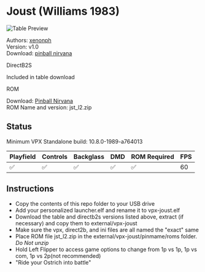 # Joust (Williams 1983)

![Table Preview](https://pinballnirvana.com/forums/attachments/joust-williams-1983-mod-v1-0a-png.41053/)

Authors: [xenonph](https://pinballnirvana.com/forums/members/xenonph.21719/)  
Version: v1.0  
Download: [pinball nirvana](https://pinballnirvana.com/forums/resources/joust-williams-1983-mod.8315/)

DirectB2S

Included in table download

ROM

Download: [Pinball Nirvana](https://pinballnirvana.com/forums/resources/jst_l2.1999/)  
ROM Name and version: jst_l2.zip

## Status 

Minimum VPX Standalone build: 10.8.0-1989-a764013

| Playfield | Controls | Backglass | DMD | ROM Required | FPS | 
|-----------|----------|-----------|-----|--------------|-----|
| :white_check_mark: | :white_check_mark: | :white_check_mark: | :white_check_mark: | :white_check_mark: | 60 |

## Instructions

- Copy the contents of this repo folder to your USB drive
- Add your personalized launcher.elf and rename it to vpx-joust.elf
- Download the table and directb2s versions listed above, extract (if necessary) and copy them to external/vpx-joust
- Make sure the vpx, direct2b, and ini files are all named the "exact" same
- Place ROM file jst_l2.zip in the external/vpx-joust/pinmame/roms folder. *Do Not unzip*
- Hold Left Flipper to access game options to change from 1p vs 1p, 1p vs com, 1p vs 2p(not recommended)
- "Ride your Ostrich into battle"
